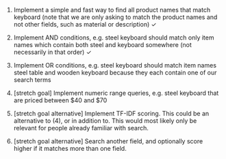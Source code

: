 1. Implement a simple and fast way to find all product names that match keyboard (note that we are only asking to match the product names and not other fields, such as material or description) ✓

2. Implement AND conditions, e.g. steel keyboard should match only item names which contain both steel and keyboard somewhere (not necessarily in that order) ✓

3. Implement OR conditions, e.g. steel keyboard should match item names steel table and wooden keyboard because they each contain one of our search terms

4. [stretch goal] Implement numeric range queries, e.g. steel keyboard that are priced between $40 and $70

5. [stretch goal alternative] Implement TF-IDF scoring. This could be an alternative to (4), or in addition to. This would most likely only be relevant for people already familiar with search.

6. [stretch goal alternative] Search another field, and optionally score higher if it matches more than one field.
